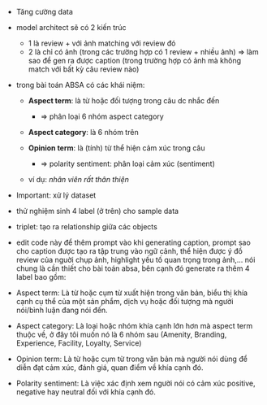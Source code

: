 - Tăng cường data 
- model architect sẽ có 2 kiến trúc 
	- 1 là review + với ảnh matching với review đó 
	- 2 là chỉ có ảnh (trong các trường hợp có 1 review + nhiều ảnh) => làm sao để gen ra được caption (trong trường hợp có ảnh mà không match với bất kỳ câu review nào) 
- trong bài toán ABSA có các khái niệm:
	- **Aspect term**: là từ hoặc đối tượng trong câu dc nhắc đến
		- => phân loại 6 nhóm aspect category
	- **Aspect category**: là 6 nhóm trên 
	- **Opinion term**: là (tính) từ thể hiện cảm xúc trong câu
		- => polarity sentiment: phân loại cảm xúc (sentiment) 

	- ví dụ: *nhân viên rất thân thiện*

- Important: xử lý dataset 
- thử nghiệm sinh 4 label (ở trên) cho sample data
- triplet: tạo ra relationship giữa các objects


- edit code này để thêm prompt vào khi generating caption, prompt sao cho caption được tạo ra tập trung vào ngữ cảnh, thể hiện được ý đồ review của nguời chụp ảnh, highlight yếu tố quan trọng trong ảnh,... nói chung là cần thiết cho bài toán absa, bên cạnh đó generate ra thêm 4 label bao gồm:

- Aspect term: Là từ hoặc cụm từ xuất hiện trong văn bản, biểu thị khía cạnh cụ thể của một sản phẩm, dịch vụ hoặc đối tượng mà người nói/bình luận đang nói đến.

- Aspect category: Là loại hoặc nhóm khía cạnh lớn hơn mà aspect term thuộc về, ở đây tôi muốn nó là 6 nhóm sau (Amenity, Branding, Experience, Facility, Loyalty, Service)

- Opinion term: Là từ hoặc cụm từ trong văn bản mà người nói dùng để diễn đạt cảm xúc, đánh giá, quan điểm về khía cạnh đó.

- Polarity sentiment: Là việc xác định xem người nói có cảm xúc positive, negative hay neutral đối với khía cạnh đó.
